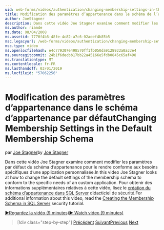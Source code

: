 ```yaml
---
uid: web-forms/videos/authentication/changing-membership-settings-in-the-default-membership-schema
title: Modification des paramètres d’appartenance dans le schéma de l’appartenance par défaut | Microsoft Docs
author: JoeStagner
description: Dans cette vidéo Joe Stagner examine comment modifier les paramètres par défaut du schéma d’appartenance pour le rendre conforme aux besoins spécifiques d’une application personnalisée. Pré...
ms.author: riande
ms.date: 08/04/2008
ms.assetid: 7770f4b8-48fe-4c82-a7c6-02aeef4b85b5
msc.legacyurl: /web-forms/videos/authentication/changing-membership-settings-in-the-default-membership-schema
msc.type: video
ms.openlocfilehash: e4c779307e498570ff1fb050da9128933a0a33e4
ms.sourcegitcommit: 24b1f6decbb17bb22a45166e5fdb0845c65af498
ms.translationtype: MT
ms.contentlocale: fr-FR
ms.lasthandoff: 03/01/2019
ms.locfileid: "57062256"
---
```

<a name="changing-membership-settings-in-the-default-membership-schema"></a><span data-ttu-id="1d1df-104">Modification des paramètres d’appartenance dans le schéma d’appartenance par défaut</span><span class="sxs-lookup"><span data-stu-id="1d1df-104">Changing Membership Settings in the Default Membership Schema</span></span>
====================
<span data-ttu-id="1d1df-105">par [Joe Stagner](https://github.com/JoeStagner)</span><span class="sxs-lookup"><span data-stu-id="1d1df-105">by [Joe Stagner](https://github.com/JoeStagner)</span></span>

<span data-ttu-id="1d1df-106">Dans cette vidéo Joe Stagner examine comment modifier les paramètres par défaut du schéma d’appartenance pour le rendre conforme aux besoins spécifiques d’une application personnalisée.</span><span class="sxs-lookup"><span data-stu-id="1d1df-106">In this video Joe Stagner looks at how to change the default settings of the membership schema to conform to the specific needs of an custom application.</span></span> <span data-ttu-id="1d1df-107">Pour obtenir des informations supplémentaires relatives à cette vidéo, lisez le [création du schéma d’appartenance dans SQL Server](../../overview/older-versions-security/membership/creating-the-membership-schema-in-sql-server-vb.md) didacticiel de sécurité.</span><span class="sxs-lookup"><span data-stu-id="1d1df-107">For additional information about this video, read the [Creating the Membership Schema in SQL Server](../../overview/older-versions-security/membership/creating-the-membership-schema-in-sql-server-vb.md) security tutorial.</span></span>

[<span data-ttu-id="1d1df-108">&#9654;Regardez la vidéo (9 minutes)</span><span class="sxs-lookup"><span data-stu-id="1d1df-108">&#9654; Watch video (9 minutes)</span></span>](https://channel9.msdn.com/Blogs/ASP-NET-Site-Videos/changing-membership-settings-in-the-default-membership-schema)

> [!div class="step-by-step"]
> <span data-ttu-id="1d1df-109">[Précédent](configuring-sql-to-work-with-membership-schemas.md)
> [Suivant](creating-user-accounts-with-the-create-user-wizard.md)</span><span class="sxs-lookup"><span data-stu-id="1d1df-109">[Previous](configuring-sql-to-work-with-membership-schemas.md)
[Next](creating-user-accounts-with-the-create-user-wizard.md)</span></span>
